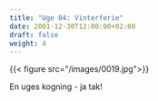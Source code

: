 ```yaml
---
title: "Uge 04: Vinterferie"
date: 2001-12-30T12:00:00+02:00
draft: false
weight: 4
---
```


{{< figure src="/images/0019.jpg">}}

En uges kogning - ja tak!
